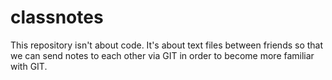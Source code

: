 # classnotes

This repository isn't about code. It's about text files between friends so that we can send notes to each other via GIT in order to become more familiar with GIT.
